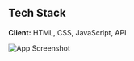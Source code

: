 

## Tech Stack

**Client:** HTML, CSS, JavaScript, API



![App Screenshot](https://via.placeholder.com/468x300?text=App+Screenshot+Here)

